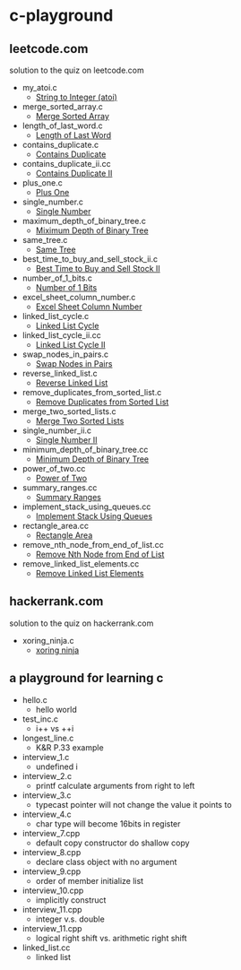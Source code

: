# c-playground
leetcode.com
---
solution to the quiz on leetcode.com
* my_atoi.c
  * [String to Integer (atoi)](https://leetcode.com/problems/string-to-integer-atoi/)
* merge_sorted_array.c
  * [Merge Sorted Array](https://leetcode.com/problems/merge-sorted-array/)
* length_of_last_word.c
  * [Length of Last Word](https://leetcode.com/problems/length-of-last-word/)
* contains_duplicate.c
  * [Contains Duplicate](https://leetcode.com/problems/contains-duplicate/)
* contains_duplicate_ii.cc
  * [Contains Duplicate II](https://leetcode.com/problems/contains-duplicate-ii/)
* plus_one.c
  * [Plus One](https://leetcode.com/problems/plus-one/)
* single_number.c
  * [Single Number](https://leetcode.com/problems/single-number/)
* maximum_depth_of_binary_tree.c
  * [Miximum Depth of Binary Tree](https://leetcode.com/problems/maximum-depth-of-binary-tree/)
* same_tree.c
  * [Same Tree](https://leetcode.com/problems/same-tree/)
* best_time_to_buy_and_sell_stock_ii.c 
  * [Best Time to Buy and Sell Stock II](https://leetcode.com/problems/best-time-to-buy-and-sell-stock-ii/)
* number_of_1_bits.c
  * [Number of 1 Bits](https://leetcode.com/problems/number-of-1-bits/)
* excel_sheet_column_number.c
  * [Excel Sheet Column Number](https://leetcode.com/problems/excel-sheet-column-number/)
* linked_list_cycle.c
  * [Linked List Cycle](https://leetcode.com/problems/linked-list-cycle/)
* linked_list_cycle_ii.cc
  * [Linked List Cycle II](https://leetcode.com/problems/linked-list-cycle-ii/)
* swap_nodes_in_pairs.c
  * [Swap Nodes in Pairs](https://leetcode.com/problems/swap-nodes-in-pairs/)
* reverse_linked_list.c
  * [Reverse Linked List](https://leetcode.com/problems/reverse-linked-list/)
* remove_duplicates_from_sorted_list.c
  * [Remove Duplicates from Sorted List](https://leetcode.com/problems/remove-duplicates-from-sorted-list/)
* merge_two_sorted_lists.c
  * [Merge Two Sorted Lists](https://leetcode.com/problems/merge-two-sorted-lists/)
* single_number_ii.c
  * [Single Number II](https://leetcode.com/problems/single-number-ii/)
* minimum_depth_of_binary_tree.cc
  * [Minimum Depth of Binary Tree](https://leetcode.com/problems/minimum-depth-of-binary-tree/)
* power_of_two.cc
  * [Power of Two](https://leetcode.com/problems/power-of-two/)
* summary_ranges.cc
  * [Summary Ranges](https://leetcode.com/problems/summary-ranges/)
* implement_stack_using_queues.cc
  * [Implement Stack Using Queues](https://leetcode.com/problems/implement-stack-using-queues/)
* rectangle_area.cc
  * [Rectangle Area](https://leetcode.com/problems/rectangle-area/)
* remove_nth_node_from_end_of_list.cc
  * [Remove Nth Node from End of List](https://leetcode.com/problems/remove-nth-node-from-end-of-list/)
* remove_linked_list_elements.cc
  * [Remove Linked List Elements](https://leetcode.com/problems/remove-linked-list-elements/)

hackerrank.com
---
solution to the quiz on hackerrank.com
* xoring_ninja.c
  * [xoring ninja](https://www.hackerrank.com/challenges/xoring-ninja)

a playground for learning c
---
* hello.c
  * hello world
* test_inc.c
  * i++ vs ++i
* longest_line.c
  * K&R P.33 example
* interview_1.c
  * undefined i
* interview_2.c
  * printf calculate arguments from right to left
* interview_3.c
  * typecast pointer will not change the value it points to 
* interview_4.c
  * char type will become 16bits in register
* interview_7.cpp
  * default copy constructor do shallow copy
* interview_8.cpp
  * declare class object with no argument
* interview_9.cpp
  * order of member initialize list 
* interview_10.cpp
  * implicitly construct 
* interview_11.cpp
  * integer v.s. double
* interview_11.cpp
  * logical right shift vs. arithmetic right shift
* linked_list.cc
  * linked list
